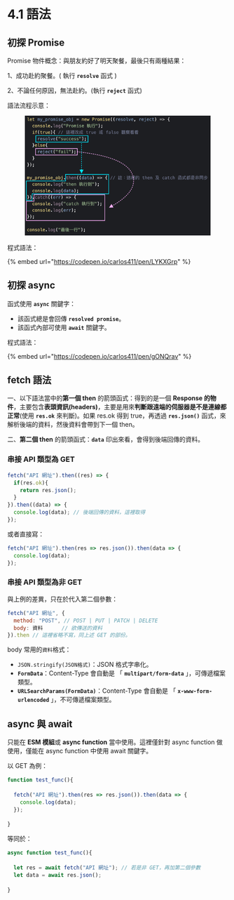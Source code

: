 # 4.1 語法

## 初探 Promise

Promise 物件概念：與朋友約好了明天聚餐，最後只有兩種結果：

1、成功赴約聚餐。( 執行 **`resolve`** 函式 )

2、不論任何原因，無法赴約。(執行 **`reject`** 函式)

語法流程示意：

<figure><img src="../.gitbook/assets/promise_process.png" alt=""><figcaption></figcaption></figure>

程式語法：

{% embed url="https://codepen.io/carlos411/pen/LYKXGrp" %}



## 初探 async

函式使用 **`async`** 關鍵字：

* 該函式總是會回傳 **`resolved promise`**。
* 該函式內部可使用 **`await`** 關鍵字。

程式語法：

{% embed url="https://codepen.io/carlos411/pen/gONQrav" %}



## fetch 語法

一、以下語法當中的**第一個 then** 的箭頭函式：得到的是一個 **Response 的物件**，主要包含**表頭資訊(headers)**，主要是用來**判斷跟遠端的伺服器是不是連線都正常**(使用 **`res.ok`** 來判斷)。如果 res.ok 得到 true，再透過 **`res.json()`** 函式，來解析後端的資料，然後資料會帶到下一個 then。

二、**第二個 then** 的箭頭函式：**`data`** 印出來看，會得到後端回傳的資料。



### 串接 API 類型為 GET

```javascript
fetch("API 網址").then((res) => {
  if(res.ok){
    return res.json();
  }
}).then((data) => {
  console.log(data); // 後端回傳的資料，這裡取得
});
```

或者直接寫：

```javascript
fetch("API 網址").then(res => res.json()).then(data => {
  console.log(data);
});
```



### 串接 API 類型為非 GET

與上例的差異，只在於代入第二個參數：

```javascript
fetch("API 網址", {
  method: "POST", // POST | PUT | PATCH | DELETE
  body: 資料      // 欲傳送的資料
}).then // 這裡省略不寫，同上述 GET 的部份。
```

body 常用的`資料`格式：

* `JSON.stringify(JSON格式)`：JSON 格式字串化。
* **`FormData`**：Content-Type 會自動是 「 **`multipart/form-data`** 」，可傳遞檔案類型。
* **`URLSearchParams(FormData)`**：Content-Type 會自動是 「 **`x-www-form-urlencoded`** 」，不可傳遞檔案類型。



## async 與 await

只能在 **ESM 模組**或 **async function** 當中使用。這裡僅針對 async function 做使用，僅能在 async function 中使用 await 關鍵字。

以 GET 為例：

```javascript
function test_func(){

  fetch("API 網址").then(res => res.json()).then(data => {
    console.log(data);
  });
  
}
```

等同於：

```javascript
async function test_func(){

  let res = await fetch("API 網址"); // 若是非 GET，再加第二個參數
  let data = await res.json();
  
}
```

